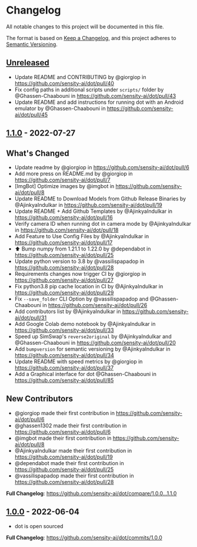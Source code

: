# Changelog

All notable changes to this project will be documented in this file.

The format is based on [Keep a Changelog](https://keepachangelog.com/en/1.0.0/),
and this project adheres to [Semantic Versioning](https://semver.org/spec/v2.0.0.html).

## [Unreleased]

* Update README and CONTRIBUTING by @giorgiop in https://github.com/sensity-ai/dot/pull/40
* Fix config paths in additional scripts under `scripts/` folder by @Ghassen-Chaabouni in https://github.com/sensity-ai/dot/pull/43
* Update README and add instructions for running dot with an Android emulator by @Ghassen-Chaabouni in https://github.com/sensity-ai/dot/pull/45

## [1.1.0] - 2022-07-27

## What's Changed
* Update readme by @giorgiop in https://github.com/sensity-ai/dot/pull/6
* Add more press on README.md by @giorgiop in https://github.com/sensity-ai/dot/pull/7
* [ImgBot] Optimize images by @imgbot in https://github.com/sensity-ai/dot/pull/8
* Update README to Download Models from Github Release Binaries by @AjinkyaIndulkar in https://github.com/sensity-ai/dot/pull/19
* Update README + Add Github Templates by @AjinkyaIndulkar in https://github.com/sensity-ai/dot/pull/16
* Verify camera ID when running dot in camera mode by @AjinkyaIndulkar in https://github.com/sensity-ai/dot/pull/18
* Add Feature to Use Config Files by @AjinkyaIndulkar in https://github.com/sensity-ai/dot/pull/17
* ⬆️ Bump numpy from 1.21.1 to 1.22.0 by @dependabot in https://github.com/sensity-ai/dot/pull/25
* Update python version to 3.8 by @vassilispapadop in https://github.com/sensity-ai/dot/pull/28
* Requirements changes now trigger CI by @giorgiop in https://github.com/sensity-ai/dot/pull/27
* Fix python3.8 pip cache location in CI by @AjinkyaIndulkar in https://github.com/sensity-ai/dot/pull/29
* Fix `--save_folder` CLI Option by @vassilispapadop and @Ghassen-Chaabouni in https://github.com/sensity-ai/dot/pull/26
* Add contributors list by @AjinkyaIndulkar in https://github.com/sensity-ai/dot/pull/31
* Add Google Colab demo notebook by @AjinkyaIndulkar in https://github.com/sensity-ai/dot/pull/33
* Speed up SimSwap's `reverse2original` by @AjinkyaIndulkar and @Ghassen-Chaabouni in https://github.com/sensity-ai/dot/pull/20
* Add `bumpversion` for semantic versioning by @AjinkyaIndulkar in https://github.com/sensity-ai/dot/pull/34
* Update README with speed metrics by @giorgiop in https://github.com/sensity-ai/dot/pull/37
* Add a Graphical interface for dot @Ghassen-Chaabouni in https://github.com/sensity-ai/dot/pull/85

## New Contributors
* @giorgiop made their first contribution in https://github.com/sensity-ai/dot/pull/6
* @ghassen1302 made their first contribution in https://github.com/sensity-ai/dot/pull/6
* @imgbot made their first contribution in https://github.com/sensity-ai/dot/pull/8
* @AjinkyaIndulkar made their first contribution in https://github.com/sensity-ai/dot/pull/19
* @dependabot made their first contribution in https://github.com/sensity-ai/dot/pull/25
* @vassilispapadop made their first contribution in https://github.com/sensity-ai/dot/pull/28

**Full Changelog**: https://github.com/sensity-ai/dot/compare/1.0.0...1.1.0

## [1.0.0] - 2022-06-04

* dot is open sourced

**Full Changelog**: https://github.com/sensity-ai/dot/commits/1.0.0

[Unreleased]: https://github.com/sensity-ai/dot/compare/1.1.0...HEAD
[1.1.0]: https://github.com/sensity-ai/dot/compare/1.0.0...1.1.0
[1.0.0]: https://github.com/sensity-ai/dot/releases/tag/1.0.0
